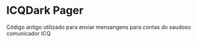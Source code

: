 # ICQDark Pager
Código antigo utilizado para enviar mensangens para contas do saudoso comunicador ICQ
